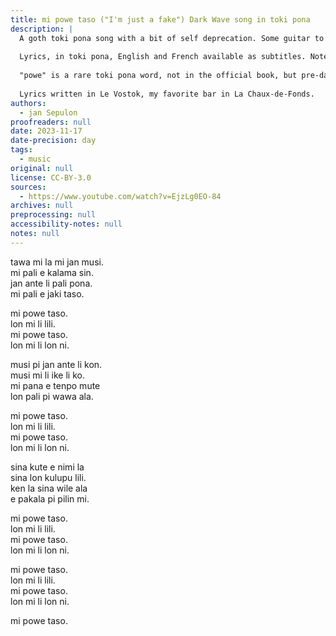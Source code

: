 ```yaml
---
title: mi powe taso ("I'm just a fake") Dark Wave song in toki pona
description: |
  A goth toki pona song with a bit of self deprecation. Some guitar to complement the usual synth.
  
  Lyrics, in toki pona, English and French available as subtitles. Note that the translations are only a quick approximation, close to litteral, but some sentences can have several different meanings. Even the title could be translated as "I'm only lying", "I'm just wrong", so maybe I don't really have such a low self-esteem after all!
  
  "powe" is a rare toki pona word, not in the official book, but pre-dating it and surviving in some places (it's in the official dictionary, though).
  
  Lyrics written in Le Vostok, my favorite bar in La Chaux-de-Fonds.
authors:
  - jan Sepulon
proofreaders: null
date: 2023-11-17
date-precision: day
tags:
  - music
original: null
license: CC-BY-3.0
sources:
  - https://www.youtube.com/watch?v=EjzLg0EO-84
archives: null
preprocessing: null
accessibility-notes: null
notes: null
---
```


tawa mi la mi jan musi.  
mi pali e kalama sin.  
jan ante li pali pona.  
mi pali e jaki taso.

mi powe taso.  
lon mi li lili.  
mi powe taso.  
lon mi li lon ni.

musi pi jan ante li kon.  
musi mi li ike li ko.  
mi pana e tenpo mute  
lon pali pi wawa ala.

mi powe taso.  
lon mi li lili.  
mi powe taso.  
lon mi li lon ni.

sina kute e nimi la  
sina lon kulupu lili.  
ken la sina wile ala  
e pakala pi pilin mi.

mi powe taso.  
lon mi li lili.  
mi powe taso.  
lon mi li lon ni.

mi powe taso.  
lon mi li lili.  
mi powe taso.  
lon mi li lon ni.

mi powe taso.
